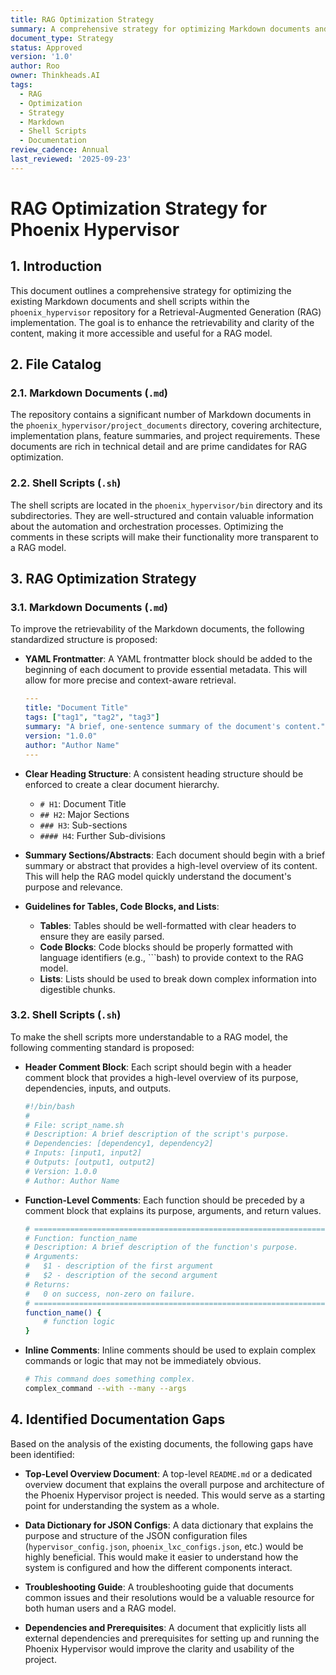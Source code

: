 ```yaml
---
title: RAG Optimization Strategy
summary: A comprehensive strategy for optimizing Markdown documents and shell scripts for a Retrieval-Augmented Generation (RAG) implementation.
document_type: Strategy
status: Approved
version: '1.0'
author: Roo
owner: Thinkheads.AI
tags:
  - RAG
  - Optimization
  - Strategy
  - Markdown
  - Shell Scripts
  - Documentation
review_cadence: Annual
last_reviewed: '2025-09-23'
---
```

# RAG Optimization Strategy for Phoenix Hypervisor

## 1. Introduction

This document outlines a comprehensive strategy for optimizing the existing Markdown documents and shell scripts within the `phoenix_hypervisor` repository for a Retrieval-Augmented Generation (RAG) implementation. The goal is to enhance the retrievability and clarity of the content, making it more accessible and useful for a RAG model.

## 2. File Catalog

### 2.1. Markdown Documents (`.md`)

The repository contains a significant number of Markdown documents in the `phoenix_hypervisor/project_documents` directory, covering architecture, implementation plans, feature summaries, and project requirements. These documents are rich in technical detail and are prime candidates for RAG optimization.

### 2.2. Shell Scripts (`.sh`)

The shell scripts are located in the `phoenix_hypervisor/bin` directory and its subdirectories. They are well-structured and contain valuable information about the automation and orchestration processes. Optimizing the comments in these scripts will make their functionality more transparent to a RAG model.

## 3. RAG Optimization Strategy

### 3.1. Markdown Documents (`.md`)

To improve the retrievability of the Markdown documents, the following standardized structure is proposed:

*   **YAML Frontmatter**: A YAML frontmatter block should be added to the beginning of each document to provide essential metadata. This will allow for more precise and context-aware retrieval.

    ```yaml
    ---
    title: "Document Title"
    tags: ["tag1", "tag2", "tag3"]
    summary: "A brief, one-sentence summary of the document's content."
    version: "1.0.0"
    author: "Author Name"
    ---
    ```

*   **Clear Heading Structure**: A consistent heading structure should be enforced to create a clear document hierarchy.

    *   `# H1`: Document Title
    *   `## H2`: Major Sections
    *   `### H3`: Sub-sections
    *   `#### H4`: Further Sub-divisions

*   **Summary Sections/Abstracts**: Each document should begin with a brief summary or abstract that provides a high-level overview of its content. This will help the RAG model quickly understand the document's purpose and relevance.

*   **Guidelines for Tables, Code Blocks, and Lists**:

    *   **Tables**: Tables should be well-formatted with clear headers to ensure they are easily parsed.
    *   **Code Blocks**: Code blocks should be properly formatted with language identifiers (e.g., \`\`\`bash) to provide context to the RAG model.
    *   **Lists**: Lists should be used to break down complex information into digestible chunks.

### 3.2. Shell Scripts (`.sh`)

To make the shell scripts more understandable to a RAG model, the following commenting standard is proposed:

*   **Header Comment Block**: Each script should begin with a header comment block that provides a high-level overview of its purpose, dependencies, inputs, and outputs.

    ```bash
    #!/bin/bash
    #
    # File: script_name.sh
    # Description: A brief description of the script's purpose.
    # Dependencies: [dependency1, dependency2]
    # Inputs: [input1, input2]
    # Outputs: [output1, output2]
    # Version: 1.0.0
    # Author: Author Name
    ```

*   **Function-Level Comments**: Each function should be preceded by a comment block that explains its purpose, arguments, and return values.

    ```bash
    # =====================================================================================
    # Function: function_name
    # Description: A brief description of the function's purpose.
    # Arguments:
    #   $1 - description of the first argument
    #   $2 - description of the second argument
    # Returns:
    #   0 on success, non-zero on failure.
    # =====================================================================================
    function_name() {
        # function logic
    }
    ```

*   **Inline Comments**: Inline comments should be used to explain complex commands or logic that may not be immediately obvious.

    ```bash
    # This command does something complex.
    complex_command --with --many --args
    ```

## 4. Identified Documentation Gaps

Based on the analysis of the existing documents, the following gaps have been identified:

*   **Top-Level Overview Document**: A top-level `README.md` or a dedicated overview document that explains the overall purpose and architecture of the Phoenix Hypervisor project is needed. This would serve as a starting point for understanding the system as a whole.

*   **Data Dictionary for JSON Configs**: A data dictionary that explains the purpose and structure of the JSON configuration files (`hypervisor_config.json`, `phoenix_lxc_configs.json`, etc.) would be highly beneficial. This would make it easier to understand how the system is configured and how the different components interact.

*   **Troubleshooting Guide**: A troubleshooting guide that documents common issues and their resolutions would be a valuable resource for both human users and a RAG model.

*   **Dependencies and Prerequisites**: A document that explicitly lists all external dependencies and prerequisites for setting up and running the Phoenix Hypervisor would improve the clarity and usability of the project.
